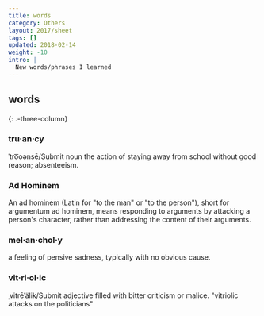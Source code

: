 ```yaml
---
title: words
category: Others
layout: 2017/sheet
tags: []
updated: 2018-02-14
weight: -10
intro: |
  New words/phrases I learned
---
```


words
-----
{: .-three-column}

### tru·an·cy

ˈtro͞oənsē/Submit
noun
the action of staying away from school without good reason; absenteeism.

### Ad Hominem

An ad hominem (Latin for "to the man" or "to the person"), short for argumentum ad hominem, means responding to arguments by attacking a person's character, rather than addressing the content of their arguments.

### mel·an·chol·y

a feeling of pensive sadness, typically with no obvious cause.

### vit·ri·ol·ic

ˌvitrēˈälik/Submit
adjective
filled with bitter criticism or malice.
"vitriolic attacks on the politicians"
